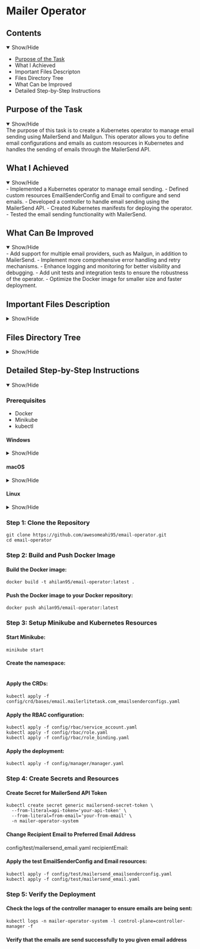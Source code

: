 # Mailer Operator

## Contents
<details open>
<summary>Show/Hide</summary>

- [Purpose of the Task](#purpose-of-the-task-purpose)
- What I Achieved
- Important Files Descripton
- Files Directory Tree
- What Can be Improved
- Detailed Step-by-Step Instructions
</details>

## Purpose of the Task
<details open>
<a name="purpose-of-the-task-purpose"></a>
<summary>Show/Hide</summary>
The purpose of this task is to create a Kubernetes operator to manage email sending using MailerSend and Mailgun. This operator allows you to define email configurations and emails as custom resources in Kubernetes and handles the sending of emails through the MailerSend API.
</details>

## What I Achieved
<details open>
<summary>Show/Hide</summary>
- Implemented a Kubernetes operator to manage email sending.
- Defined custom resources EmailSenderConfig and Email to configure and send emails.
- Developed a controller to handle email sending using the MailerSend API.
- Created Kubernetes manifests for deploying the operator.
- Tested the email sending functionality with MailerSend.
</details>

## What Can Be Improved
<details open>
<summary>Show/Hide</summary>
- Add support for multiple email providers, such as Mailgun, in addition to MailerSend.
- Implement more comprehensive error handling and retry mechanisms.
- Enhance logging and monitoring for better visibility and debugging.
- Add unit tests and integration tests to ensure the robustness of the operator.
- Optimize the Docker image for smaller size and faster deployment.
</details>

## Important Files Description
<details>
<summary>Show/Hide</summary>
- main.go: Entry point for the manager that starts the controller.
- api/v1/email_types.go: Contains the definitions for the custom resources EmailSenderConfig and Email.
- controllers/email_controller.go: Contains the logic for reconciling Email resources and sending emails through MailerSend.
- config/manager/manager.yaml: Kubernetes manifest for deploying the controller manager.
- config/crd/bases/email.mailerlitetask.com_emails.yaml: Custom Resource Definition (CRD) for the Email resource.
- config/crd/bases/email.mailerlitetask.com_emailsenderconfigs.yaml: Custom Resource Definition (CRD) for the EmailSenderConfig resource.
- config/rbac/role.yaml, config/rbac/role_binding.yaml, config/rbac/service_account.yaml: RBAC configuration for the operator.
- config/test/mailersend_emailsenderconfig.yaml: Sample EmailSenderConfig resource for MailerSend.
- config/test/mailersend_email.yaml: Sample Email resource for testing email sending.
</details>

## Files Directory Tree
<details>
<summary>Show/Hide</summary>
mailer-operator/
├── api/
│   └── v1/
│       ├── email_types.go
│       └── zz_generated.deepcopy.go
├── config/
│   ├── crd/
│   │   └── bases/
│   │       ├── email.mailerlitetask.com_emails.yaml
│   │       └── email.mailerlitetask.com_emailsenderconfigs.yaml
│   ├── manager/
│   │   └── manager.yaml
│   ├── rbac/
│   │   ├── role.yaml
│   │   ├── role_binding.yaml
│   │   └── service_account.yaml
│   └── test/
│       ├── mailersend_email.yaml
│       └── mailersend_emailsenderconfig.yaml
├── controllers/
│   └── email_controller.go
├── Dockerfile
├── go.mod
├── go.sum
└── main.go
</details>

## Detailed Step-by-Step Instructions
<details open>
<summary>Show/Hide</summary>

### Prerequisites
- Docker
- Minikube
- kubectl
</details>

#### Windows
<details>
<summary>Show/Hide</summary>
- Install Docker Desktop from here.
- Install Minikube from here.
- Install kubectl from here.
</details>

#### macOS
<details>
<summary>Show/Hide</summary>
- Install Docker Desktop from here.
- Install Minikube using Homebrew
```
brew install minikube
minikube start
```
- Install kubectl using Homebrew:
```
brew install kubectl
```
</details>

#### Linux
<details>
<summary>Show/Hide</summary>
- Install Docker from here.
- Install Minikube from here.
- Install kubectl from here.
</details>

### Step 1: Clone the Repository
```
git clone https://github.com/awesomeahi95/email-operator.git
cd email-operator
```
### Step 2: Build and Push Docker Image
#### Build the Docker image:
```
docker build -t ahilan95/email-operator:latest .
```
#### Push the Docker image to your Docker repository:
```
docker push ahilan95/email-operator:latest
```
### Step 3: Setup Minikube and Kubernetes Resources
#### Start Minikube:
```
minikube start
```
#### Create the namespace:
```kubectl create namespace mailer-operator-system
```
#### Apply the CRDs:
```kubectl apply -f config/crd/bases/email.mailerlitetask.com_emails.yaml
kubectl apply -f config/crd/bases/email.mailerlitetask.com_emailsenderconfigs.yaml
```
#### Apply the RBAC configuration:
```
kubectl apply -f config/rbac/service_account.yaml
kubectl apply -f config/rbac/role.yaml
kubectl apply -f config/rbac/role_binding.yaml
```
#### Apply the deployment:
```
kubectl apply -f config/manager/manager.yaml
```
### Step 4: Create Secrets and Resources
#### Create Secret for MailerSend API Token
```
kubectl create secret generic mailersend-secret-token \
  --from-literal=api-token='your-api-token' \
  --from-literal=from-email='your-from-email' \
  -n mailer-operator-system
```
#### Change Recipient Email to Preferred Email Address
config/test/mailersend_email.yaml
recipientEmail: <preferred email address>
#### Apply the test EmailSenderConfig and Email resources:
```
kubectl apply -f config/test/mailersend_emailsenderconfig.yaml
kubectl apply -f config/test/mailersend_email.yaml
```
### Step 5: Verify the Deployment
#### Check the logs of the controller manager to ensure emails are being sent:
```
kubectl logs -n mailer-operator-system -l control-plane=controller-manager -f
```
#### Verify that the emails are send successfully to you given email address

